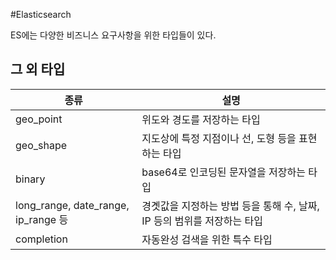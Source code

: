 #Elasticsearch 

ES에는 다양한 비즈니스 요구사항을 위한 타입들이 있다.

## 그 외 타입
| 종류                                 | 설명                                          |
| ---------------------------------- | ------------------------------------------- |
| geo_point                          | 위도와 경도를 저장하는 타입                             |
| geo_shape                          | 지도상에 특정 지점이나 선, 도형 등을 표현하는 타입               |
| binary                             | base64로 인코딩된 문자열을 저장하는 타입                   |
| long_range, date_range, ip_range 등 | 경곗값을 지정하는 방법 등을 통해 수, 날짜, IP 등의 범위를 저장하는 타입 |
| completion                         | 자동완성 검색을 위한 특수 타입                           |
